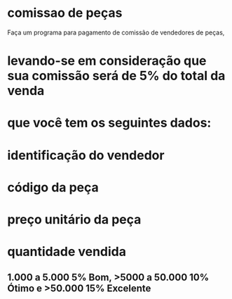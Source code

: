 # comissao de peças
Faça um programa para pagamento de comissão de vendedores de peças,
#  levando-se em consideração que sua comissão será de 5% do total da venda
# que você tem os seguintes dados:
# identificação do vendedor
# código da peça
# preço unitário da peça
# quantidade vendida
## 1.000 a 5.000 5% Bom, >5000 a 50.000 10% Ótimo e >50.000 15% Excelente
